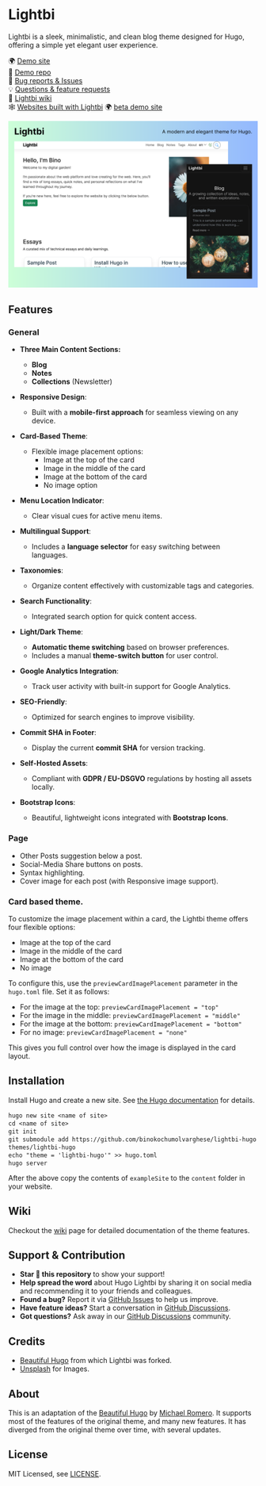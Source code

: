 # Lightbi 

Lightbi is a sleek, minimalistic, and clean blog theme designed for Hugo, offering a simple yet elegant user experience.

🌍 [Demo site](https://lightbi-hugo-theme.netlify.app/)  
📁 [Demo repo](https://github.com/binokochumolvarghese/lightbi-hugo-demo)  
🐛 [Bug reports & Issues](https://github.com/binokochumolvarghese/lightbi-hugo/issues)  
💡 [Questions & feature requests](https://github.com/binokochumolvarghese/lightbi-hugo/discussions)  
📄 [Lightbi wiki](https://github.com/binokochumolvarghese/lightbi-hugo/wiki)  
🕸️ [Websites built with Lightbi](https://github.com/binokochumolvarghese/lightbi-hugo/wiki/Websites-built-with-Lightbi)
🌍 [beta demo site](https://lightbi-beta-demo.netlify.app/en/)

![LightBi Hugo Theme Screenshot](https://raw.githubusercontent.com/binokochumolvarghese/lightbi-hugo/master/images/screenshot.png)

## Features

### General
- **Three Main Content Sections:**
  - **Blog**
  - **Notes**
  - **Collections** (Newsletter)

- **Responsive Design**:
  - Built with a **mobile-first approach** for seamless viewing on any device.

- **Card-Based Theme**:
  - Flexible image placement options:
    - Image at the top of the card
    - Image in the middle of the card
    - Image at the bottom of the card
    - No image option

- **Menu Location Indicator**:
  - Clear visual cues for active menu items.

- **Multilingual Support**:
  - Includes a **language selector** for easy switching between languages.

- **Taxonomies**:
  - Organize content effectively with customizable tags and categories.

- **Search Functionality**:
  - Integrated search option for quick content access.

- **Light/Dark Theme**:
  - **Automatic theme switching** based on browser preferences.
  - Includes a manual **theme-switch button** for user control.

- **Google Analytics Integration**:
  - Track user activity with built-in support for Google Analytics.

- **SEO-Friendly**:
  - Optimized for search engines to improve visibility.

- **Commit SHA in Footer**:
  - Display the current **commit SHA** for version tracking.

- **Self-Hosted Assets**:
  - Compliant with **GDPR / EU-DSGVO** regulations by hosting all assets locally.

- **Bootstrap Icons**:
  - Beautiful, lightweight icons integrated with **Bootstrap Icons**.

### Page
- Other Posts suggestion below a post.
- Social-Media Share buttons on posts.
- Syntax highlighting.
- Cover image for each post (with Responsive image support).

### Card based theme.
To customize the image placement within a card, the Lightbi theme offers four flexible options:

- Image at the top of the card
- Image in the middle of the card
- Image at the bottom of the card
- No image

To configure this, use the `previewCardImagePlacement` parameter in the `hugo.toml` file. Set it as follows:
- For the image at the top: `previewCardImagePlacement = "top"`
- For the image in the middle: `previewCardImagePlacement = "middle"`
- For the image at the bottom: `previewCardImagePlacement = "bottom"`
- For no image: `previewCardImagePlacement = "none"`

This gives you full control over how the image is displayed in the card layout.

## Installation

Install Hugo and create a new site. See [the Hugo documentation](https://gohugo.io/getting-started/quick-start/) for details.

```
hugo new site <name of site>
cd <name of site>
git init
git submodule add https://github.com/binokochumolvarghese/lightbi-hugo themes/lightbi-hugo
echo "theme = 'lightbi-hugo'" >> hugo.toml
hugo server
```

After the above copy the contents of `exampleSite` to the `content` folder in your website.

## Wiki

Checkout the [wiki](https://github.com/binokochumolvarghese/lightbi-hugo/wiki) page for detailed documentation of the theme features.

## Support & Contribution

- **Star 🌟 this repository** to show your support!
- **Help spread the word** about Hugo Lightbi by sharing it on social media and recommending it to your friends and colleagues.
- **Found a bug?** Report it via [GitHub Issues](https://github.com/binokochumolvarghese/lightbi-hugo/issues/new) to help us improve.
- **Have feature ideas?** Start a conversation in [GitHub Discussions](https://github.com/binokochumolvarghese/lightbi-hugo/discussions).
- **Got questions?** Ask away in our [GitHub Discussions](https://github.com/binokochumolvarghese/lightbi-hugo/discussions) community.

## Credits

- [Beautiful Hugo](https://github.com/halogenica/beautifulhugo) from which Lightbi was forked.
- [Unsplash](https://unsplash.com/) for Images.

## About

This is an adaptation of the [Beautiful Hugo](https://github.com/halogenica/beautifulhugo) by [Michael Romero](https://github.com/halogenica). It supports most of the features of the original theme, and many new features. It has diverged from the original theme over time, with several updates.

## License

MIT Licensed, see [LICENSE](https://github.com/binokochumolvarghese/lightbi-hugo/blob/master/LICENSE).

